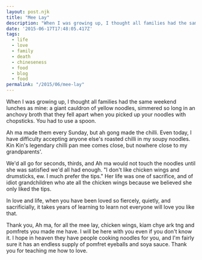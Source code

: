 ```yaml
---
layout: post.njk
title: "Mee Lay"
description: "When I was growing up, I thought all families had the same weekend lunches as mine: a giant cauldron of yellow noodles, simmered. When my grandmother died, I thought about that simple dish often. How she conjured love out of a few basic ingredients."
date: '2015-06-17T17:48:05.417Z'
tags:
  - life
  - love
  - family
  - death
  - chineseness
  - food
  - blog
  - food
permalink: "/2015/06/mee-lay"
---
```


When I was growing up, I thought all families had the same weekend lunches as mine: a giant cauldron of yellow noodles, simmered so long in an anchovy broth that they fell apart when you picked up your noodles with chopsticks. You had to use a spoon.

Ah ma made them every Sunday, but ah gong made the chilli. Even today, I have difficulty accepting anyone else's roasted chilli in my soupy noodles. Kin Kin's legendary chilli pan mee comes close, but nowhere close to my grandparents'.

We'd all go for seconds, thirds, and Ah ma would not touch the noodles until she was satisfied we'd all had enough. "I don't like chicken wings and drumsticks, ew. I much prefer the tips." Her life was one of sacrifice, and of idiot grandchildren who ate all the chicken wings because we believed she only liked the tips.

In love and life, when you have been loved so fiercely, quietly, and sacrificially, it takes years of learning to learn not everyone will love you like that.

Thank you, Ah ma, for all the mee lay, chicken wings, kiam chye ark tng and pomfrets you made me have. I will be here with you even if you don't know it. I hope in heaven they have people cooking noodles for you, and I'm fairly sure it has an endless supply of pomfret eyeballs and soya sauce. Thank you for teaching me how to love.